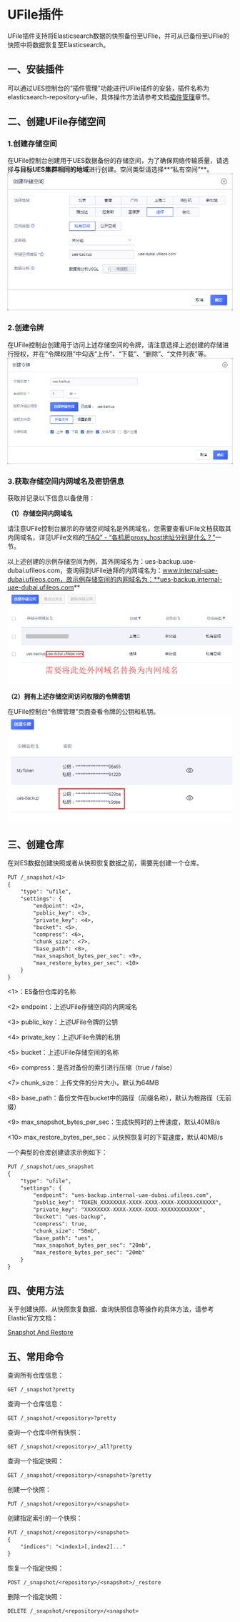 

# UFile插件

UFile插件支持将Elasticsearch数据的快照备份至UFlie，并可从已备份至UFlie的快照中将数据恢复至Elasticsearch。

## 一、安装插件

可以通过UES控制台的“插件管理”功能进行UFile插件的安装，插件名称为elasticsearch-repository-ufile，具体操作方法请参考文档[插件管理](ues/plugins/manage)章节。

## 二、创建UFile存储空间

### 1.创建存储空间

在UFile控制台创建用于UES数据备份的存储空间，为了确保网络传输质量，请选择**与目标UES集群相同的地域**进行创建。空间类型请选择**“私有空间”**。
![](/images/plugins/ufile/01-创建ufile存储空间.png)

### 2.创建令牌

在UFile控制台创建用于访问上述存储空间的令牌，请注意选择上述创建的存储进行授权，并在“令牌权限”中勾选“上传”、“下载”、“删除”、“文件列表”等。
![](/images/plugins/ufile/02-创建ufile令牌.png)

### 3.获取存储空间内网域名及密钥信息

获取并记录以下信息以备使用：

**（1）存储空间内网域名**

请注意UFile控制台展示的存储空间域名是外网域名，您需要查看UFile文档获取其内网域名，详见UFile文档的[“FAQ” -
“各机房proxy\_host地址分别是什么？”](/ufile/faq)一节。

以上述创建的示例存储空间为例，其外网域名为：ues-backup.uae-dubai.ufileos.com，查询得到UFile迪拜的内网域名为：www.internal-uae-dubai.ufileos.com，故示例存储空间的内网域名为：**ues-backup.internal-uae-dubai.ufileos.com**
![](/images/plugins/ufile/03-获取存储空间域名.png)

**（2）拥有上述存储空间访问权限的令牌密钥**

在UFile控制台“令牌管理”页面查看令牌的公钥和私钥。
![](/images/plugins/ufile/04-获取令牌密钥.png)

## 三、创建仓库

在对ES数据创建快照或者从快照恢复数据之前，需要先创建一个仓库。

    PUT /_snapshot/<1>
    {
        "type": "ufile",
        "settings": {
            "endpoint": <2>,
            "public_key": <3>, 
            "private_key": <4>, 
            "bucket": <5>,
            "compress": <6>,
            "chunk_size": <7>,
            "base_path": <8>,
            "max_snapshot_bytes_per_sec": <9>,
            "max_restore_bytes_per_sec": <10>
        }
    }

\<1\>：ES备份仓库的名称

\<2\> endpoint：上述UFile存储空间的内网域名

\<3\> public\_key：上述UFile令牌的公钥

\<4\> private\_key：上述UFile令牌的私钥

\<5\> bucket：上述UFile存储空间的名称

\<6\> compress：是否对备份的索引进行压缩（true / false）

\<7\> chunk\_size：上传文件的分片大小，默认为64MB

\<8\> base\_path：备份文件在bucket中的路径（前缀名称），默认为根路径（无前缀）

\<9\> max\_snapshot\_bytes\_per\_sec：生成快照时的上传速度，默认40MB/s

\<10\> max\_restore\_bytes\_per\_sec：从快照恢复时的下载速度，默认40MB/s

一个典型的仓库创建请求示例如下：

    PUT /_snapshot/ues_snapshot
    {
        "type": "ufile",
        "settings": {
            "endpoint": "ues-backup.internal-uae-dubai.ufileos.com",
            "public_key": "TOKEN_XXXXXXXX-XXXX-XXXX-XXXX-XXXXXXXXXXXX", 
            "private_key": "XXXXXXXX-XXXX-XXXX-XXXX-XXXXXXXXXXXX", 
            "bucket": "ues-backup",
            "compress": true,
            "chunk_size": "50mb",
            "base_path": "ues",
            "max_snapshot_bytes_per_sec": "20mb",
            "max_restore_bytes_per_sec": "20mb"
        }
    }

## 四、使用方法

关于创建快照、从快照恢复数据、查询快照信息等操作的具体方法，请参考Elastic官方文档：

[Snapshot And
Restore](https://www.elastic.co/guide/en/elasticsearch/reference/current/modules-snapshots.html)

## 五、常用命令

查询所有仓库信息：

    GET /_snapshot?pretty

查询一个仓库信息：

    GET /_snapshot/<repository>?pretty

查询一个仓库中所有快照：

    GET /_snapshot/<repository>/_all?pretty

查询一个指定快照：

    GET /_snapshot/<repository>/<snapshot>?pretty

创建一个快照：

    PUT /_snapshot/<repository>/<snapshot>

创建指定索引的一个快照：

    PUT /_snapshot/<repository>/<snapshot>
    {
        "indices": "<index1>[,index2]..."
    }

恢复一个指定快照：

    POST /_snapshot/<repository>/<snapshot>/_restore

删除一个指定快照：

    DELETE /_snapshot/<repository>/<snapshot>
